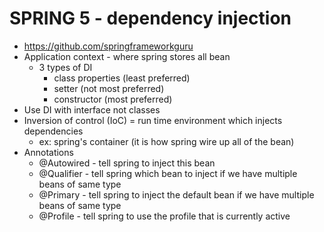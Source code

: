# SPRING 5 - dependency injection
- https://github.com/springframeworkguru
- Application context - where spring stores all bean
    - 3 types of DI
        - class properties (least preferred)
        - setter (not most preferred)
        - constructor (most preferred)
- Use DI with interface not classes
- Inversion of control (IoC) = run time environment which injects dependencies
    - ex: spring's container (it is how spring wire up all of the bean)
- Annotations
    - @Autowired - tell spring to inject this bean 
    - @Qualifier - tell spring which bean to inject if we have multiple beans of same type
    - @Primary - tell spring to inject the default bean if we have multiple beans of same type
    - @Profile - tell spring to use the profile that is currently active